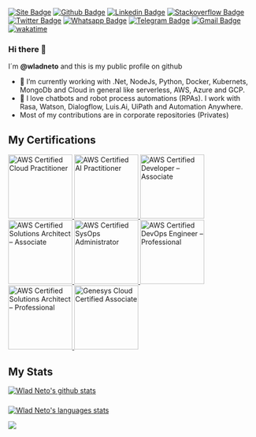 [![Site Badge](https://img.shields.io/badge/-Site-blue?logo=Wordpress)](https://crudtec.com.br)
[![Github Badge](https://img.shields.io/badge/-Github-black?logo=Github&logoColor=white)](https://github.com/wladneto)
[![Linkedin Badge](https://img.shields.io/badge/-LinkedIn-blue?logo=Linkedin&logoColor=white)](https://www.linkedin.com/in/wladimirteixeiraneto/)
[![Stackoverflow Badge](https://img.shields.io/badge/-Stackoverflow-4CA143?logo=Stackoverflow&logoColor=white)](https://stackoverflow.com/users/5749712/wlad-neto)
[![Twitter Badge](https://img.shields.io/badge/-Twitter-1ca0f1?labelColor=1ca0f1&logo=twitter&logoColor=white)](https://twitter.com/wlad_neto)
[![Whatsapp Badge](https://img.shields.io/badge/-Whatsapp-4CA143?labelColor=4CA143&logo=whatsapp&logoColor=white)](https://api.whatsapp.com/send?phone=5534996659805&text=wlad!)
[![Telegram Badge](https://img.shields.io/badge/-Telegram-1ca0f1?labelColor=1ca0f1&logo=telegram&logoColor=white)](https://t.me/wlad_neto)
[![Gmail Badge](https://img.shields.io/badge/-Gmail-c14438?logo=Gmail&logoColor=white)](mailto:wladimirteixeiraneto@gmail.com)
[![wakatime](https://wakatime.com/badge/user/24e03414-0082-48c0-ba3e-e3af504d1bee.svg)](https://wakatime.com/@24e03414-0082-48c0-ba3e-e3af504d1bee)
### Hi there 👋

I´m **@wladneto** and this is my public profile on github

- 🔭 I’m currently working with .Net, NodeJs, Python, Docker, Kubernets, MongoDb and Cloud in general like serverless, AWS, Azure and GCP. 
- 🤖 I love chatbots and robot process automations (RPAs). I work with Rasa, Watson, Dialogflow, Luis.Ai, UiPath and Automation Anywhere. 
- Most of my contributions are in corporate repositories (Privates)

## My Certifications

<!--START_SECTION:badges-->
<a href="http://www.credly.com/badges/36f76a32-f1f9-4a0c-9a8f-23dd8f409d57/public_url" title="AWS Certified Cloud Practitioner" target="_blank">
    <img src="https://images.credly.com/size/130x130/images/00634f82-b07f-4bbd-a6bb-53de397fc3a6/image.png" alt="AWS Certified Cloud Practitioner" width="130" height="130">
</a>
<a href="https://www.credly.com/badges/ddee147c-eef1-41d2-85f6-e7f69d566541/public_url" title="AWS Certified AI Practitioner" target="_blank">
    <img src="https://images.credly.com/size/130x130/images/4d4693bb-530e-4bca-9327-de07f3aa2348/image.png" alt="AWS Certified AI Practitioner" width="130" height="130">
</a>
<a href="http://www.credly.com/badges/cd7a2a61-8859-4b26-9d0f-ba782850d042/public_url" title="AWS Certified Developer – Associate" target="_blank">
    <img src="https://images.credly.com/size/130x130/images/b9feab85-1a43-4f6c-99a5-631b88d5461b/image.png" alt="AWS Certified Developer – Associate" width="130" height="130">
</a>
<a href="http://www.credly.com/badges/31d6d9e5-4ccd-424a-8525-96fedcfc37eb/public_url" title="AWS Certified Solutions Architect – Associate" target="_blank">
    <img src="https://images.credly.com/size/130x130/images/0e284c3f-5164-4b21-8660-0d84737941bc/image.png" alt="AWS Certified Solutions Architect – Associate" width="130" height="130">
</a>
<a href="https://www.credly.com/badges/eb9265a4-0800-4678-a08f-fa9149da2950/public_url" title="AWS Certified SysOps Administrator" target="_blank">
    <img src="https://images.credly.com/size/130x130/images/f0d3fbb9-bfa7-4017-9989-7bde8eaf42b1/image.png" alt="AWS Certified SysOps Administrator" width="130" height="130">
</a>
<a href="https://www.credly.com/badges/534bd079-c0f0-4313-bb25-f6233d58dfe2/public_url" title="AWS Certified DevOps Engineer – Professional" target="_blank">
    <img src="https://images.credly.com/size/130x130/images/bd31ef42-d460-493e-8503-39592aaf0458/image.png" alt="AWS Certified DevOps Engineer – Professional" width="130" height="130">
</a>
<a href="https://www.credly.com/badges/2cc09e47-cc18-44be-928f-96d1140494eb/public_url" title="AWS Certified Solutions Architect – Professional" target="_blank">
    <img src="https://images.credly.com/size/130x130/images/2d84e428-9078-49b6-a804-13c15383d0de/image.png" alt="AWS Certified Solutions Architect – Professional" width="130" height="130">
</a>
<a href="https://www.credly.com/badges/3b685c2c-4205-4685-9e7a-263dcf5e2123/public_url" title="Genesys Cloud Certified Associate" target="_blank">
    <img src="https://images.credly.com/size/130x130/images/f66f939b-4ac9-401f-a7b5-f20ac1a81a70/Genesys-Certified-Associate.png" alt="Genesys Cloud Certified Associate" width="130" height="130">
</a>
<!--END_SECTION:badges-->

## My Stats
[![Wlad Neto's github stats](https://github-readme-stats.vercel.app/api?username=wladneto&count_private=true&include_all_commits=true&show_icons=true&theme=dracula)](https://github.com/wladneto)
###
[![Wlad Neto's languages stats](https://github-readme-stats.vercel.app/api/top-langs/?username=wladneto&count_private=true&hide=html,jupyter%20notebook&theme=dracula&show_icons=true)](https://github.com/wladneto)

<a href="https://wakatime.com"><img src="https://wakatime.com/share/@wladneto/50071305-9193-434e-98da-76ea71628888.png" /></a>

